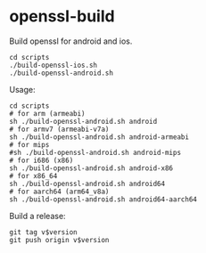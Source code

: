 # openssl-build

Build openssl for android and ios.

    cd scripts
    ./build-openssl-ios.sh
    ./build-openssl-android.sh

Usage:

    cd scripts
    # for arm (armeabi)
    sh ./build-openssl-android.sh android
    # for armv7 (armeabi-v7a)
    sh ./build-openssl-android.sh android-armeabi
    # for mips
    #sh ./build-openssl-android.sh android-mips
    # for i686 (x86)
    sh ./build-openssl-android.sh android-x86
    # for x86_64
    sh ./build-openssl-android.sh android64
    # for aarch64 (arm64_v8a)
    sh ./build-openssl-android.sh android64-aarch64

Build a release:

    git tag v$version
    git push origin v$version
